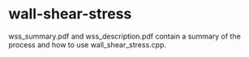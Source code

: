 # wall-shear-stress
wss_summary.pdf and wss_description.pdf contain a summary of the process and how to use wall_shear_stress.cpp.
